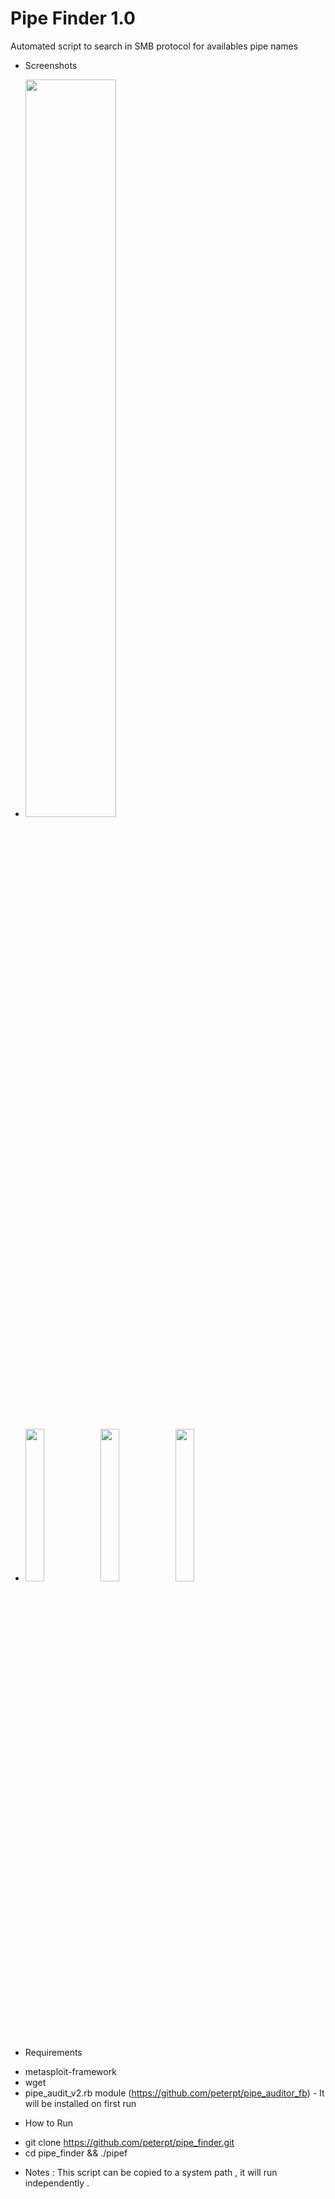 # Pipe Finder 1.0
Automated script to search in SMB protocol for availables pipe names

* Screenshots
- <img src="https://s2.postimg.org/ceu9nan09/help.jpg" width="55%"></img>

- <img src="https://s2.postimg.org/spudjjuc9/install.jpg" width="25%"></img><img src="https://s2.postimg.org/9ysg8vrwp/ipscan.jpg" width="25%"></img><img src="https://s2.postimg.org/k8uv85cnd/listscan.jpg" width="25%"></img>

* Requirements
- metasploit-framework
- wget
- pipe_audit_v2.rb module (https://github.com/peterpt/pipe_auditor_fb) - It will be installed on first run

* How to Run

- git clone https://github.com/peterpt/pipe_finder.git
- cd pipe_finder && ./pipef

* Notes :
This script can be copied to a system path , it will run independently .
